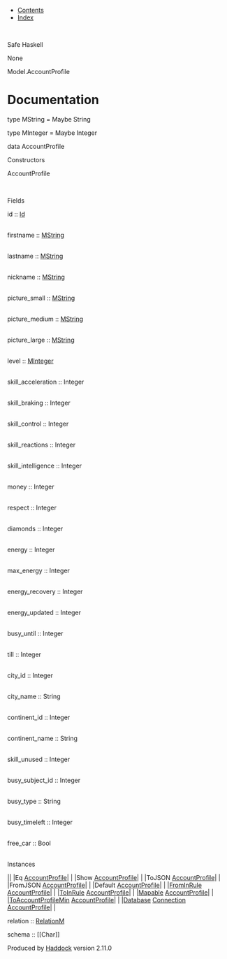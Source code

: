 -   [Contents](index.html)
-   [Index](doc-index.html)

 

Safe Haskell

None

Model.AccountProfile

Documentation
=============

type MString = Maybe String

type MInteger = Maybe Integer

data AccountProfile

Constructors

AccountProfile

 

Fields

id :: [Id](Model-General.html#t:Id)  
 

firstname :: [MString](Model-AccountProfile.html#t:MString)  
 

lastname :: [MString](Model-AccountProfile.html#t:MString)  
 

nickname :: [MString](Model-AccountProfile.html#t:MString)  
 

picture\_small :: [MString](Model-AccountProfile.html#t:MString)  
 

picture\_medium :: [MString](Model-AccountProfile.html#t:MString)  
 

picture\_large :: [MString](Model-AccountProfile.html#t:MString)  
 

level :: [MInteger](Model-AccountProfile.html#t:MInteger)  
 

skill\_acceleration :: Integer  
 

skill\_braking :: Integer  
 

skill\_control :: Integer  
 

skill\_reactions :: Integer  
 

skill\_intelligence :: Integer  
 

money :: Integer  
 

respect :: Integer  
 

diamonds :: Integer  
 

energy :: Integer  
 

max\_energy :: Integer  
 

energy\_recovery :: Integer  
 

energy\_updated :: Integer  
 

busy\_until :: Integer  
 

till :: Integer  
 

city\_id :: Integer  
 

city\_name :: String  
 

continent\_id :: Integer  
 

continent\_name :: String  
 

skill\_unused :: Integer  
 

busy\_subject\_id :: Integer  
 

busy\_type :: String  
 

busy\_timeleft :: Integer  
 

free\_car :: Bool  
 

Instances

||
|Eq [AccountProfile](Model-AccountProfile.html#t:AccountProfile)| |
|Show [AccountProfile](Model-AccountProfile.html#t:AccountProfile)| |
|ToJSON [AccountProfile](Model-AccountProfile.html#t:AccountProfile)| |
|FromJSON [AccountProfile](Model-AccountProfile.html#t:AccountProfile)| |
|Default [AccountProfile](Model-AccountProfile.html#t:AccountProfile)| |
|[FromInRule](Data-InRules.html#t:FromInRule) [AccountProfile](Model-AccountProfile.html#t:AccountProfile)| |
|[ToInRule](Data-InRules.html#t:ToInRule) [AccountProfile](Model-AccountProfile.html#t:AccountProfile)| |
|[Mapable](Model-General.html#t:Mapable) [AccountProfile](Model-AccountProfile.html#t:AccountProfile)| |
|[ToAccountProfileMin](Model-AccountProfileMin.html#t:ToAccountProfileMin) [AccountProfile](Model-AccountProfile.html#t:AccountProfile)| |
|[Database](Model-General.html#t:Database) [Connection](Data-SqlTransaction.html#t:Connection) [AccountProfile](Model-AccountProfile.html#t:AccountProfile)| |

relation :: [RelationM](Data-Relation.html#t:RelationM)

schema :: [[Char]]

Produced by [Haddock](http://www.haskell.org/haddock/) version 2.11.0
